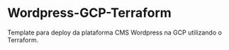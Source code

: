 # Wordpress-GCP-Terraform
Template para deploy da plataforma CMS Wordpress na GCP utilizando o Terraform.
